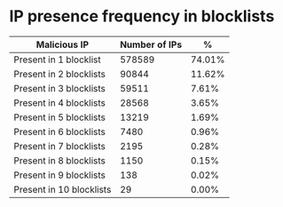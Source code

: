 # IP presence frequency in blocklists
| Malicious IP | Number of IPs | % |
|----|----|----|
| Present in 1 blocklist | 578589 | 74.01% |
| Present in 2 blocklists | 90844 | 11.62% |
| Present in 3 blocklists | 59511 | 7.61% |
| Present in 4 blocklists | 28568 | 3.65% |
| Present in 5 blocklists | 13219 | 1.69% |
| Present in 6 blocklists | 7480 | 0.96% |
| Present in 7 blocklists | 2195 | 0.28% |
| Present in 8 blocklists | 1150 | 0.15% |
| Present in 9 blocklists | 138 | 0.02% |
| Present in 10 blocklists | 29 | 0.00% |
